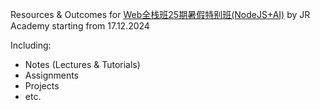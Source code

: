 Resources & Outcomes for [Web全栈班25期暑假特别班(NodeJS+AI)](https://jiangren.com.au/study/program?programId=672448ecea33cf003687af93#673c41cb0022bb00124fe2eb) by JR Academy starting from 17.12.2024

Including:
- Notes (Lectures & Tutorials)
- Assignments
- Projects
- etc.
